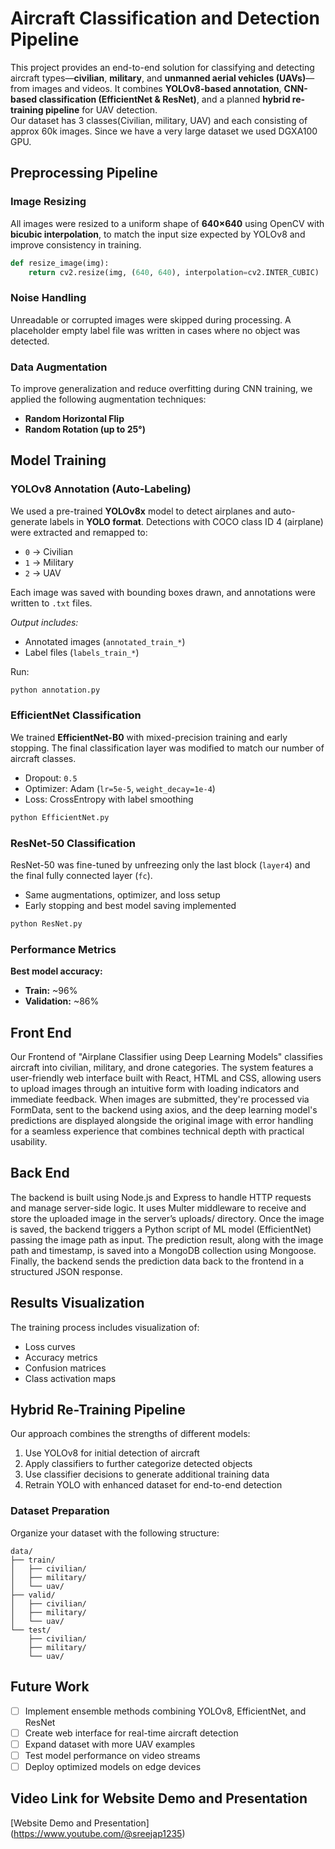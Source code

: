 # Aircraft Classification and Detection Pipeline

This project provides an end-to-end solution for classifying and detecting aircraft types—**civilian**, **military**, and **unmanned aerial vehicles (UAVs)**—from images and videos. It combines **YOLOv8-based annotation**, **CNN-based classification (EfficientNet & ResNet)**, and a planned **hybrid re-training pipeline** for UAV detection.  
Our dataset has 3 classes(Civilian, military, UAV) and each consisting of approx 60k images. Since we have a very large dataset we used DGXA100 GPU. 

## Preprocessing Pipeline

### Image Resizing

All images were resized to a uniform shape of **640×640** using OpenCV with **bicubic interpolation**, to match the input size expected by YOLOv8 and improve consistency in training.

```python
def resize_image(img):
    return cv2.resize(img, (640, 640), interpolation=cv2.INTER_CUBIC)
```

### Noise Handling

Unreadable or corrupted images were skipped during processing. A placeholder empty label file was written in cases where no object was detected.

### Data Augmentation

To improve generalization and reduce overfitting during CNN training, we applied the following augmentation techniques:
* **Random Horizontal Flip**
* **Random Rotation (up to 25°)**

## Model Training

### YOLOv8 Annotation (Auto-Labeling)

We used a pre-trained **YOLOv8x** model to detect airplanes and auto-generate labels in **YOLO format**. Detections with COCO class ID 4 (airplane) were extracted and remapped to:
* `0` → Civilian
* `1` → Military
* `2` → UAV

Each image was saved with bounding boxes drawn, and annotations were written to `.txt` files.

*Output includes:*
* Annotated images (`annotated_train_*`)
* Label files (`labels_train_*`)

Run:
```bash
python annotation.py
```

### EfficientNet Classification

We trained **EfficientNet-B0** with mixed-precision training and early stopping. The final classification layer was modified to match our number of aircraft classes.
* Dropout: `0.5`
* Optimizer: Adam (`lr=5e-5`, `weight_decay=1e-4`)
* Loss: CrossEntropy with label smoothing

```bash
python EfficientNet.py
```

### ResNet-50 Classification

ResNet-50 was fine-tuned by unfreezing only the last block (`layer4`) and the final fully connected layer (`fc`).
* Same augmentations, optimizer, and loss setup
* Early stopping and best model saving implemented

```bash
python ResNet.py
```

### Performance Metrics

**Best model accuracy:**
* **Train:** ~96%
* **Validation:** ~86%

## Front End

Our Frontend of "Airplane Classifier using Deep Learning Models" classifies aircraft into civilian, military, and drone categories. The system features a user-friendly web interface built with React, HTML and CSS, allowing users to upload images through an intuitive form with loading indicators and immediate feedback. When images are submitted, they're processed via FormData, sent to the backend using axios, and the deep learning model's predictions are displayed alongside the original image with error handling for a seamless experience that combines technical depth with practical usability.

## Back End

The backend is built using Node.js and Express to handle HTTP requests and manage server-side logic. It uses Multer middleware to receive and store the uploaded image in the server’s uploads/ directory. Once the image is saved, the backend triggers a Python script of ML model (EfficientNet) passing the image path as input. The prediction result, along with the image path and timestamp, is saved into a MongoDB collection using Mongoose. Finally, the backend sends the prediction data back to the frontend in a structured JSON response.

## Results Visualization

The training process includes visualization of:
* Loss curves
* Accuracy metrics
* Confusion matrices 
* Class activation maps

## Hybrid Re-Training Pipeline

Our approach combines the strengths of different models:
1. Use YOLOv8 for initial detection of aircraft
2. Apply classifiers to further categorize detected objects
3. Use classifier decisions to generate additional training data
4. Retrain YOLO with enhanced dataset for end-to-end detection

### Dataset Preparation

Organize your dataset with the following structure:
```
data/
├── train/
│   ├── civilian/
│   ├── military/
│   └── uav/
├── valid/
│   ├── civilian/
│   ├── military/
│   └── uav/
└── test/
    ├── civilian/
    ├── military/
    └── uav/
```

## Future Work

- [ ] Implement ensemble methods combining YOLOv8, EfficientNet, and ResNet
- [ ] Create web interface for real-time aircraft detection
- [ ] Expand dataset with more UAV examples
- [ ] Test model performance on video streams
- [ ] Deploy optimized models on edge devices

## Video Link for Website Demo and Presentation
[Website Demo and Presentation] (https://www.youtube.com/@sreejap1235)
